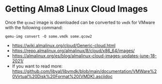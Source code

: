 # Getting Alma8 Linux Cloud Images

Once the `qcow2` image is downloaded can be converted to `vmdk` for
VMware with the following command:

```
qemu-img convert -O some.vmdk some.qcow2
```

* https://wiki.almalinux.org/cloud/Generic-cloud.html
* https://repo.almalinux.org/almalinux/8/cloud/x86_64/images/
* https://almalinux.org/es/blog/almalinux-cloud-images-updates-june-18-2021/
* If you want to read more: https://github.com/libyal/libvmdk/blob/main/documentation/VMWare%20Virtual%20Disk%20Format%20(VMDK).asciidoc
